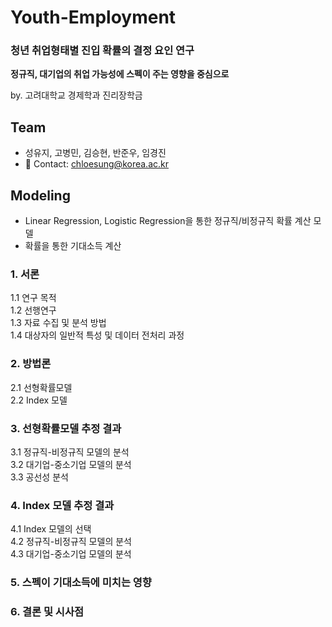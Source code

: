 # Youth-Employment
### **청년 취업형태별 진입 확률의 결정 요인 연구**  
**정규직, 대기업의 취업 가능성에 스펙이 주는 영향을 중심으로**  

by. 고려대학교 경제학과 진리장학금   

## Team
* 성유지, 고병민, 김승현, 반준우, 임경진   
* 💬 Contact: chloesung@korea.ac.kr

## Modeling
* Linear Regression, Logistic Regression을 통한 정규직/비정규직 확률 계산 모델
* 확률을 통한 기대소득 계산

### 1. 서론
1.1 연구 목적  
1.2 선행연구  
1.3 자료 수집 및 분석 방법  
1.4 대상자의 일반적 특성 및 데이터 전처리 과정  

### 2. 방법론
2.1 선형확률모델  
2.2 Index 모델  

### 3. 선형확률모델 추정 결과
3.1 정규직-비정규직 모델의 분석  
3.2 대기업-중소기업 모델의 분석  
3.3 공선성 분석  

### 4. Index 모델 추정 결과
4.1 Index 모델의 선택  
4.2 정규직-비정규직 모델의 분석  
4.3 대기업-중소기업 모델의 분석  

### 5. 스펙이 기대소득에 미치는 영향

### 6. 결론 및 시사점
